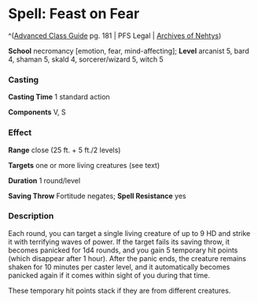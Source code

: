 # Spell: Feast on Fear

^([Advanced Class Guide][ss-feast-on-fear] pg. 181 | PFS Legal | [Archives of Nehtys][sn-feast-on-fear])

**School** necromancy [emotion, fear, mind-affecting]; **Level** arcanist 5, bard 4, shaman 5, skald 4, sorcerer/wizard 5, witch 5

### Casting

**Casting Time** 1 standard action  

**Components** V, S

### Effect

**Range** close (25 ft. + 5 ft./2 levels)  

**Targets** one or more living creatures (see text)  

**Duration** 1 round/level  

**Saving Throw** Fortitude negates; **Spell Resistance** yes

### Description

Each round, you can target a single living creature of up to 9 HD and strike it with terrifying waves of power. If the target fails its saving throw, it becomes panicked for 1d4 rounds, and you gain 5 temporary hit points (which disappear after 1 hour). After the panic ends, the creature remains shaken for 10 minutes per caster level, and it automatically becomes panicked again if it comes within sight of you during that time.  

These temporary hit points stack if they are from different creatures.

[ss-feast-on-fear]: http://paizo.com/products/btpy978v
[sn-feast-on-fear]: http://www.archivesofnethys.com/SpellDisplay.aspx?ItemName=Feast%20on%20Fear